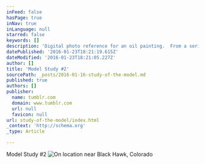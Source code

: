 ```yaml
---
inFeed: false
hasPage: true
inNav: true
inLanguage: null
starred: false
keywords: []
description: 'Digital photo reference for an oil painting.  From a series of photos captured near Black Hawk, Colorado.'
datePublished: '2016-01-23T18:21:19.615Z'
dateModified: '2016-01-23T18:21:05.227Z'
author: []
title: 'Model Study #2'
sourcePath: _posts/2016-01-16-study-of-the-model.md
published: true
authors: []
publisher:
  name: tumblr.com
  domain: www.tumblr.com
  url: null
  favicon: null
url: study-of-the-model/index.html
_context: 'http://schema.org'
_type: Article

---
```

Model Study \#2
![On location near Black Hawk, Colorado](https://s3-us-west-2.amazonaws.com/the-grid-img/p/51961c88d471db53eea04b43115463f676f354c1.jpg)